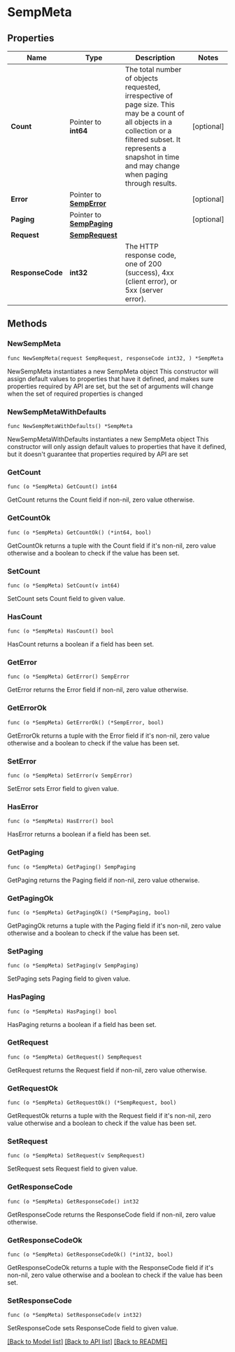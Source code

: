 # SempMeta

## Properties

Name | Type | Description | Notes
------------ | ------------- | ------------- | -------------
**Count** | Pointer to **int64** | The total number of objects requested, irrespective of page size. This may be a count of all objects in a collection or a filtered subset. It represents a snapshot in time and may change when paging through results. | [optional] 
**Error** | Pointer to [**SempError**](SempError.md) |  | [optional] 
**Paging** | Pointer to [**SempPaging**](SempPaging.md) |  | [optional] 
**Request** | [**SempRequest**](SempRequest.md) |  | 
**ResponseCode** | **int32** | The HTTP response code, one of 200 (success), 4xx (client error), or 5xx (server error). | 

## Methods

### NewSempMeta

`func NewSempMeta(request SempRequest, responseCode int32, ) *SempMeta`

NewSempMeta instantiates a new SempMeta object
This constructor will assign default values to properties that have it defined,
and makes sure properties required by API are set, but the set of arguments
will change when the set of required properties is changed

### NewSempMetaWithDefaults

`func NewSempMetaWithDefaults() *SempMeta`

NewSempMetaWithDefaults instantiates a new SempMeta object
This constructor will only assign default values to properties that have it defined,
but it doesn't guarantee that properties required by API are set

### GetCount

`func (o *SempMeta) GetCount() int64`

GetCount returns the Count field if non-nil, zero value otherwise.

### GetCountOk

`func (o *SempMeta) GetCountOk() (*int64, bool)`

GetCountOk returns a tuple with the Count field if it's non-nil, zero value otherwise
and a boolean to check if the value has been set.

### SetCount

`func (o *SempMeta) SetCount(v int64)`

SetCount sets Count field to given value.

### HasCount

`func (o *SempMeta) HasCount() bool`

HasCount returns a boolean if a field has been set.

### GetError

`func (o *SempMeta) GetError() SempError`

GetError returns the Error field if non-nil, zero value otherwise.

### GetErrorOk

`func (o *SempMeta) GetErrorOk() (*SempError, bool)`

GetErrorOk returns a tuple with the Error field if it's non-nil, zero value otherwise
and a boolean to check if the value has been set.

### SetError

`func (o *SempMeta) SetError(v SempError)`

SetError sets Error field to given value.

### HasError

`func (o *SempMeta) HasError() bool`

HasError returns a boolean if a field has been set.

### GetPaging

`func (o *SempMeta) GetPaging() SempPaging`

GetPaging returns the Paging field if non-nil, zero value otherwise.

### GetPagingOk

`func (o *SempMeta) GetPagingOk() (*SempPaging, bool)`

GetPagingOk returns a tuple with the Paging field if it's non-nil, zero value otherwise
and a boolean to check if the value has been set.

### SetPaging

`func (o *SempMeta) SetPaging(v SempPaging)`

SetPaging sets Paging field to given value.

### HasPaging

`func (o *SempMeta) HasPaging() bool`

HasPaging returns a boolean if a field has been set.

### GetRequest

`func (o *SempMeta) GetRequest() SempRequest`

GetRequest returns the Request field if non-nil, zero value otherwise.

### GetRequestOk

`func (o *SempMeta) GetRequestOk() (*SempRequest, bool)`

GetRequestOk returns a tuple with the Request field if it's non-nil, zero value otherwise
and a boolean to check if the value has been set.

### SetRequest

`func (o *SempMeta) SetRequest(v SempRequest)`

SetRequest sets Request field to given value.


### GetResponseCode

`func (o *SempMeta) GetResponseCode() int32`

GetResponseCode returns the ResponseCode field if non-nil, zero value otherwise.

### GetResponseCodeOk

`func (o *SempMeta) GetResponseCodeOk() (*int32, bool)`

GetResponseCodeOk returns a tuple with the ResponseCode field if it's non-nil, zero value otherwise
and a boolean to check if the value has been set.

### SetResponseCode

`func (o *SempMeta) SetResponseCode(v int32)`

SetResponseCode sets ResponseCode field to given value.



[[Back to Model list]](../README.md#documentation-for-models) [[Back to API list]](../README.md#documentation-for-api-endpoints) [[Back to README]](../README.md)


